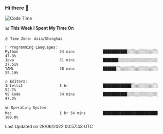 ### Hi there 👋


<!--START_SECTION:waka-->
![Code Time](http://img.shields.io/badge/Code%20Time-0%20secs-blue)

📊 **This Week I Spent My Time On** 

```text
⌚︎ Time Zone: Asia/Shanghai

💬 Programming Languages: 
Python                   54 mins             ███████████░░░░░░░░░░░░░░   47.3% 
Java                     31 mins             ███████░░░░░░░░░░░░░░░░░░   27.51% 
YAML                     28 mins             ██████░░░░░░░░░░░░░░░░░░░   25.19%

🔥 Editors: 
IntelliJ                 1 hr                █████████████░░░░░░░░░░░░   52.7% 
VS Code                  54 mins             ███████████░░░░░░░░░░░░░░   47.3%

💻 Operating System: 
Mac                      1 hr 54 mins        █████████████████████████   100.0%

```


 Last Updated on 28/06/2022 00:57:43 UTC
<!--END_SECTION:waka-->

<!--
**SillyPasty/SillyPasty** is a ✨ _special_ ✨ repository because its `README.md` (this file) appears on your GitHub profile.

Here are some ideas to get you started:

- 🔭 I’m currently working on ...
- 🌱 I’m currently learning ...
- 👯 I’m looking to collaborate on ...
- 🤔 I’m looking for help with ...
- 💬 Ask me about ...
- 📫 How to reach me: ...
- 😄 Pronouns: ...
- ⚡ Fun fact: ...
-->


